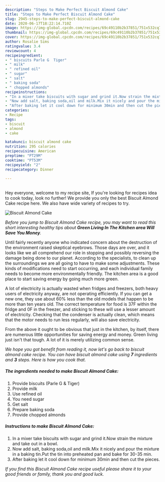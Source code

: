 ```yaml
---
description: "Steps to Make Perfect Biscuit Almond Cake"
title: "Steps to Make Perfect Biscuit Almond Cake"
slug: 2945-steps-to-make-perfect-biscuit-almond-cake
date: 2020-06-17T18:22:14.710Z
image: https://img-global.cpcdn.com/recipes/69c49110b2b37851/751x532cq70/biscuit-almond-cake-recipe-main-photo.jpg
thumbnail: https://img-global.cpcdn.com/recipes/69c49110b2b37851/751x532cq70/biscuit-almond-cake-recipe-main-photo.jpg
cover: https://img-global.cpcdn.com/recipes/69c49110b2b37851/751x532cq70/biscuit-almond-cake-recipe-main-photo.jpg
author: Rosalie Sims
ratingvalue: 3.4
reviewcount: 4
recipeingredient:
- " biscuits Parle G  Tiger"
- " milk"
- " refined oil"
- " sugar"
- " salt"
- " baking soda"
- " chopped almonds"
recipeinstructions:
- "In a mixer take biscuits with sugar and grind it.Now strain the mixture and take out in a bowl."
- "Now add salt, baking soda,oil and milk.Mix it nicely and pour the mixture in a baking tin.Put the tin into preheated pan and bake for 30-35 min."
- "After baking let it cool down for minimum 30min and then cut the pieces."
categories:
- Recipe
tags:
- biscuit
- almond
- cake

katakunci: biscuit almond cake 
nutrition: 295 calories
recipecuisine: American
preptime: "PT29M"
cooktime: "PT53M"
recipeyield: "2"
recipecategory: Dinner

---
```

<br>
Hey everyone, welcome to my recipe site, If you're looking for recipes idea to cook today, look no further! We provide you only the best Biscuit Almond Cake recipe here. We also have wide variety of recipes to try.
<br>


![Biscuit Almond Cake](https://img-global.cpcdn.com/recipes/69c49110b2b37851/751x532cq70/biscuit-almond-cake-recipe-main-photo.jpg)

<i>Before you jump to Biscuit Almond Cake recipe, you may want to read this short interesting healthy tips about 
<strong>Green Living In The Kitchen area Will Save You Money</strong>.</i>
</br>

Until fairly recently anyone who indicated concern about the destruction of the environment raised skeptical eyebrows. Those days are over, and it looks like we all comprehend our role in stopping and possibly reversing the damage being done to our planet. According to the specialists, to clean up the surroundings we are all going to have to make some adjustments. These kinds of modifications need to start occurring, and each individual family needs to become more environmentally friendly. The kitchen area is a good place to start saving energy by going much more green.

A lot of electricity is actually wasted when fridges and freezers, both heavy users of electricity anyway, are not operating efficiently. If you can get a new one, they use about 60% less than the old models that happen to be more than ten years old. The correct temperature for food is 37F within the fridge and 0F in the freezer, and sticking to these will use a lesser amount of electricity. Checking that the condenser is actually clean, which means that the motor needs to run less regularly, will also save electricity.

From the above it ought to be obvious that just in the kitchen, by itself, there are numerous little opportunities for saving energy and money. Green living just isn't that tough. A lot of it is merely utilizing common sense.


<i>We hope you got benefit from reading it, now let's go back to biscuit almond cake recipe. You can have biscuit almond cake using <strong>7</strong> ingredients and <strong>3</strong> steps. Here is how you cook that.
</i>

##### The ingredients needed to make Biscuit Almond Cake:

1. Provide  biscuits (Parle G &amp; Tiger)
1. Provide  milk
1. Use  refined oil
1. You need  sugar
1. Get  salt
1. Prepare  baking soda
1. Provide  chopped almonds


##### Instructions to make Biscuit Almond Cake:

1. In a mixer take biscuits with sugar and grind it.Now strain the mixture and take out in a bowl.
1. Now add salt, baking soda,oil and milk.Mix it nicely and pour the mixture in a baking tin.Put the tin into preheated pan and bake for 30-35 min.
1. After baking let it cool down for minimum 30min and then cut the pieces.


<i>If you find this Biscuit Almond Cake recipe useful please share it to your good friends or family, thank you and good luck.</i>
